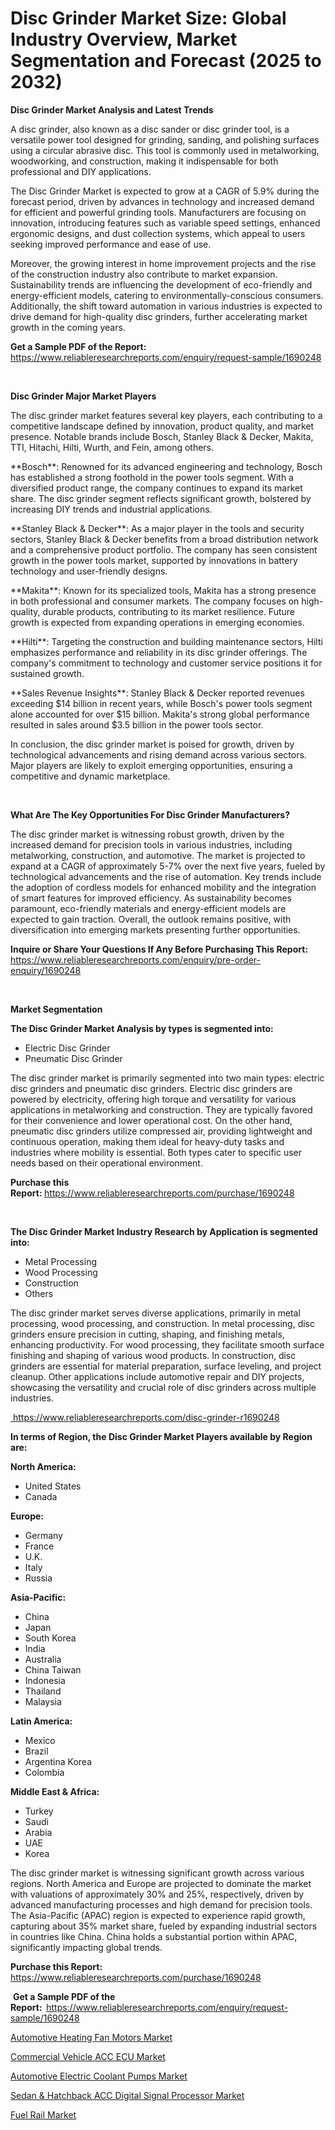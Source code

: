 <p><h1>Disc Grinder Market Size: Global Industry Overview, Market Segmentation and Forecast (2025 to 2032)</h1></p><p><strong>Disc Grinder Market Analysis and Latest Trends</strong></p>
<p><p>A disc grinder, also known as a disc sander or disc grinder tool, is a versatile power tool designed for grinding, sanding, and polishing surfaces using a circular abrasive disc. This tool is commonly used in metalworking, woodworking, and construction, making it indispensable for both professional and DIY applications.</p><p>The Disc Grinder Market is expected to grow at a CAGR of 5.9% during the forecast period, driven by advances in technology and increased demand for efficient and powerful grinding tools. Manufacturers are focusing on innovation, introducing features such as variable speed settings, enhanced ergonomic designs, and dust collection systems, which appeal to users seeking improved performance and ease of use.</p><p>Moreover, the growing interest in home improvement projects and the rise of the construction industry also contribute to market expansion. Sustainability trends are influencing the development of eco-friendly and energy-efficient models, catering to environmentally-conscious consumers. Additionally, the shift toward automation in various industries is expected to drive demand for high-quality disc grinders, further accelerating market growth in the coming years.</p></p>
<p><strong>Get a Sample PDF of the Report:&nbsp;</strong> <a href="https://www.reliableresearchreports.com/enquiry/request-sample/1690248?utm_campaign=83&utm_medium=2&utm_source=Github&utm_content=ia&utm_term=26032025&utm_id=disc-grinder">https://www.reliableresearchreports.com/enquiry/request-sample/1690248</a></p>
<p>&nbsp;</p>
<p><strong>Disc Grinder Major Market Players</strong></p>
<p><p>The disc grinder market features several key players, each contributing to a competitive landscape defined by innovation, product quality, and market presence. Notable brands include Bosch, Stanley Black & Decker, Makita, TTI, Hitachi, Hilti, Wurth, and Fein, among others.</p><p>**Bosch**: Renowned for its advanced engineering and technology, Bosch has established a strong foothold in the power tools segment. With a diversified product range, the company continues to expand its market share. The disc grinder segment reflects significant growth, bolstered by increasing DIY trends and industrial applications.</p><p>**Stanley Black & Decker**: As a major player in the tools and security sectors, Stanley Black & Decker benefits from a broad distribution network and a comprehensive product portfolio. The company has seen consistent growth in the power tools market, supported by innovations in battery technology and user-friendly designs.</p><p>**Makita**: Known for its specialized tools, Makita has a strong presence in both professional and consumer markets. The company focuses on high-quality, durable products, contributing to its market resilience. Future growth is expected from expanding operations in emerging economies.</p><p>**Hilti**: Targeting the construction and building maintenance sectors, Hilti emphasizes performance and reliability in its disc grinder offerings. The company's commitment to technology and customer service positions it for sustained growth.</p><p>**Sales Revenue Insights**: Stanley Black & Decker reported revenues exceeding $14 billion in recent years, while Bosch's power tools segment alone accounted for over $15 billion. Makita's strong global performance resulted in sales around $3.5 billion in the power tools sector.</p><p>In conclusion, the disc grinder market is poised for growth, driven by technological advancements and rising demand across various sectors. Major players are likely to exploit emerging opportunities, ensuring a competitive and dynamic marketplace.</p></p>
<p>&nbsp;</p>
<p><strong>What Are The Key Opportunities For Disc Grinder Manufacturers?</strong></p>
<p><p>The disc grinder market is witnessing robust growth, driven by the increased demand for precision tools in various industries, including metalworking, construction, and automotive. The market is projected to expand at a CAGR of approximately 5-7% over the next five years, fueled by technological advancements and the rise of automation. Key trends include the adoption of cordless models for enhanced mobility and the integration of smart features for improved efficiency. As sustainability becomes paramount, eco-friendly materials and energy-efficient models are expected to gain traction. Overall, the outlook remains positive, with diversification into emerging markets presenting further opportunities.</p></p>
<p><strong>Inquire or Share Your Questions If Any Before Purchasing This Report:</strong> <a href="https://www.reliableresearchreports.com/enquiry/pre-order-enquiry/1690248?utm_campaign=83&utm_medium=2&utm_source=Github&utm_content=ia&utm_term=26032025&utm_id=disc-grinder">https://www.reliableresearchreports.com/enquiry/pre-order-enquiry/1690248</a></p>
<p>&nbsp;</p>
<p><strong>Market Segmentation</strong></p>
<p><strong>The Disc Grinder Market Analysis by types is segmented into:</strong></p>
<p><ul><li>Electric Disc Grinder</li><li>Pneumatic Disc Grinder</li></ul></p>
<p><p>The disc grinder market is primarily segmented into two main types: electric disc grinders and pneumatic disc grinders. Electric disc grinders are powered by electricity, offering high torque and versatility for various applications in metalworking and construction. They are typically favored for their convenience and lower operational cost. On the other hand, pneumatic disc grinders utilize compressed air, providing lightweight and continuous operation, making them ideal for heavy-duty tasks and industries where mobility is essential. Both types cater to specific user needs based on their operational environment.</p></p>
<p><strong>Purchase this Report:&nbsp;</strong><a href="https://www.reliableresearchreports.com/purchase/1690248?utm_campaign=83&utm_medium=2&utm_source=Github&utm_content=ia&utm_term=26032025&utm_id=disc-grinder">https://www.reliableresearchreports.com/purchase/1690248</a></p>
<p>&nbsp;</p>
<p><strong>The Disc Grinder Market Industry Research by Application is segmented into:</strong></p>
<p><ul><li>Metal Processing</li><li>Wood Processing</li><li>Construction</li><li>Others</li></ul></p>
<p><p>The disc grinder market serves diverse applications, primarily in metal processing, wood processing, and construction. In metal processing, disc grinders ensure precision in cutting, shaping, and finishing metals, enhancing productivity. For wood processing, they facilitate smooth surface finishing and shaping of various wood products. In construction, disc grinders are essential for material preparation, surface leveling, and project cleanup. Other applications include automotive repair and DIY projects, showcasing the versatility and crucial role of disc grinders across multiple industries.</p></p>
<p><a href="https://www.reliableresearchreports.com/disc-grinder-r1690248?utm_campaign=83&utm_medium=2&utm_source=Github&utm_content=ia&utm_term=26032025&utm_id=disc-grinder">&nbsp;https://www.reliableresearchreports.com/disc-grinder-r1690248</a></p>
<p><strong>In terms of Region, the Disc Grinder Market Players available by Region are:</strong></p>
<p>
    <p> <strong> North America: </strong>
        <ul>
            <li>United States</li>
            <li>Canada</li>
        </ul>
        </p> 
    <p> <strong> Europe: </strong>
        <ul>
            <li>Germany</li>
            <li>France</li>
            <li>U.K.</li>
            <li>Italy</li>
            <li>Russia</li>
        </ul>
        </p> 
    <p> <strong> Asia-Pacific: </strong>
        <ul>
            <li>China</li>
            <li>Japan</li>
            <li>South Korea</li>
            <li>India</li>
            <li>Australia</li>
            <li>China Taiwan</li>
            <li>Indonesia</li>
            <li>Thailand</li>
            <li>Malaysia</li>
        </ul>
        </p> 
    <p> <strong> Latin America: </strong>
        <ul>
            <li>Mexico</li>
            <li>Brazil</li>
            <li>Argentina Korea</li>
            <li>Colombia</li>
        </ul>
        </p> 
    <p> <strong> Middle East & Africa: </strong>
        <ul>
            <li>Turkey</li>
            <li>Saudi</li>
            <li>Arabia</li>
            <li>UAE</li>
            <li>Korea</li>
        </ul>
    </p>
    </p>
<p><p>The disc grinder market is witnessing significant growth across various regions. North America and Europe are projected to dominate the market with valuations of approximately 30% and 25%, respectively, driven by advanced manufacturing processes and high demand for precision tools. The Asia-Pacific (APAC) region is expected to experience rapid growth, capturing about 35% market share, fueled by expanding industrial sectors in countries like China. China holds a substantial portion within APAC, significantly impacting global trends.</p></p>
<p><strong>Purchase this Report: </strong><a href="https://www.reliableresearchreports.com/purchase/1690248?utm_campaign=83&utm_medium=2&utm_source=Github&utm_content=ia&utm_term=26032025&utm_id=disc-grinder">https://www.reliableresearchreports.com/purchase/1690248</a></p>
<p>&nbsp;<strong>Get a Sample PDF of the Report:&nbsp;&nbsp;</strong><a href="https://www.reliableresearchreports.com/enquiry/request-sample/1690248?utm_campaign=83&utm_medium=2&utm_source=Github&utm_content=ia&utm_term=26032025&utm_id=disc-grinder">https://www.reliableresearchreports.com/enquiry/request-sample/1690248</a></p>
<p><strong></strong></p>
<p><p><a href="https://github.com/janotjuljo/Market-Research-Report-List-1/blob/main/automotive-heating-fan-motors-market.md?utm_campaign=83&utm_medium=2&utm_source=Github&utm_content=ia&utm_term=26032025&utm_id=disc-grinder">Automotive Heating Fan Motors Market</a></p><p><a href="https://github.com/taveyasenay/Market-Research-Report-List-1/blob/main/commercial-vehicle-acc-ecu-market.md?utm_campaign=83&utm_medium=2&utm_source=Github&utm_content=ia&utm_term=26032025&utm_id=disc-grinder">Commercial Vehicle ACC ECU Market</a></p><p><a href="https://github.com/uripeachrii/Market-Research-Report-List-1/blob/main/automotive-electric-coolant-pumps-market.md?utm_campaign=83&utm_medium=2&utm_source=Github&utm_content=ia&utm_term=26032025&utm_id=disc-grinder">Automotive Electric Coolant Pumps Market</a></p><p><a href="https://github.com/ssaradulai/Market-Research-Report-List-1/blob/main/sedan-hatchback-acc-digital-signal-processor-market.md?utm_campaign=83&utm_medium=2&utm_source=Github&utm_content=ia&utm_term=26032025&utm_id=disc-grinder">Sedan & Hatchback ACC Digital Signal Processor Market</a></p><p><a href="https://github.com/keohannchavo/Market-Research-Report-List-1/blob/main/fuel-rail-market.md?utm_campaign=83&utm_medium=2&utm_source=Github&utm_content=ia&utm_term=26032025&utm_id=disc-grinder">Fuel Rail Market</a></p></p>